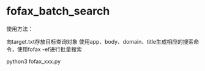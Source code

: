 # fofax_batch_search

使用方法：

向target.txt存放目标查询对象
使用app、body、domain、title生成相应的搜索命令，使用fofax -ef进行批量搜索

python3 fofax_xxx.py
